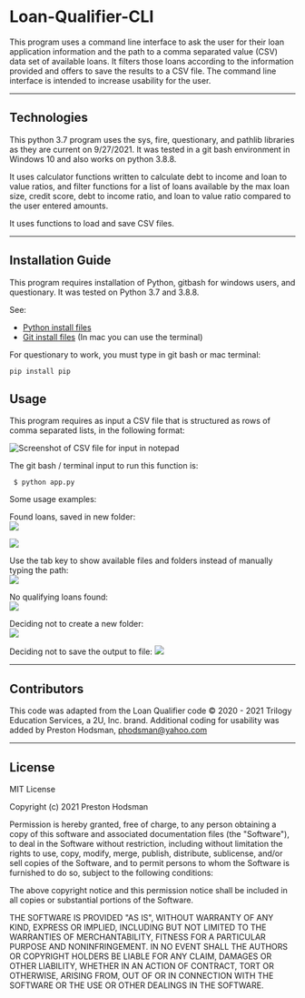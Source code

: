 # Loan-Qualifier-CLI
This program uses a command line interface to ask the user for their loan application information and the path to a comma separated value (CSV) data set of available loans. It filters those loans according to the information provided and offers to save the results to a CSV file. The command line interface is intended to increase usability for the user.

---

## Technologies

This python 3.7 program uses the sys, fire, questionary, and pathlib libraries as they are current on 9/27/2021. It was tested in a git bash environment in Windows 10 and also works on python 3.8.8. 

It uses calculator functions written to calculate debt to income and loan to value ratios, and filter functions for a list of loans available by the max loan size, credit score, debt to income ratio, and loan to value ratio compared to the user entered amounts.

It uses functions to load and save CSV files.

---

## Installation Guide

This program requires installation of Python, gitbash for windows users, and questionary. It was tested on Python 3.7 and 3.8.8.

See:
- [Python install files](https://www.python.org/downloads/)
- [Git install files](https://git-scm.com/downloads) (In mac you can use the terminal)

For questionary to work, you must type in git bash or mac terminal:

```pip install pip```


## Usage

This program requires as input a CSV file that is structured as rows of comma separated lists, in the following format:

![Screenshot of CSV file for input in notepad](https://github.com/phodsman/Loan-Qualifier-CLI/blob/main/Screenshot%202021-09-27%20124518.png?raw=true)

The git bash / terminal input to run this function is:

``` $ python app.py```

Some usage examples:

Found loans, saved in new folder:  
![](https://github.com/phodsman/Loan-Qualifier-CLI/blob/main/Screenshot%202021-09-27%20112931.png?raw=true)  

![](https://github.com/phodsman/Loan-Qualifier-CLI/blob/main/Screenshot%202021-09-27%20120216.png?raw=true)

Use the tab key to show available files and folders instead of manually typing the path:  
![](https://github.com/phodsman/Loan-Qualifier-CLI/blob/main/Screenshot%202021-09-27%20120257.png?raw=true)

No qualifying loans found:  
![](https://github.com/phodsman/Loan-Qualifier-CLI/blob/main/Screenshot%202021-09-27%20120351.png?raw=true)

Deciding not to create a new folder:  
![](https://github.com/phodsman/Loan-Qualifier-CLI/blob/main/Screenshot%202021-09-27%20120618.png?raw=true)

Deciding not to save the output to file:
![](https://github.com/phodsman/Loan-Qualifier-CLI/blob/main/Screenshot%202021-09-27%20120704.png?raw=true)

---

## Contributors

This code was adapted from the Loan Qualifier code © 2020 - 2021 Trilogy Education Services, a 2U, Inc. brand.
Additional coding for usability was added by Preston Hodsman, phodsman@yahoo.com

---

## License

MIT License

Copyright (c) 2021 Preston Hodsman

Permission is hereby granted, free of charge, to any person obtaining a copy
of this software and associated documentation files (the "Software"), to deal
in the Software without restriction, including without limitation the rights
to use, copy, modify, merge, publish, distribute, sublicense, and/or sell
copies of the Software, and to permit persons to whom the Software is
furnished to do so, subject to the following conditions:

The above copyright notice and this permission notice shall be included in all
copies or substantial portions of the Software.

THE SOFTWARE IS PROVIDED "AS IS", WITHOUT WARRANTY OF ANY KIND, EXPRESS OR
IMPLIED, INCLUDING BUT NOT LIMITED TO THE WARRANTIES OF MERCHANTABILITY,
FITNESS FOR A PARTICULAR PURPOSE AND NONINFRINGEMENT. IN NO EVENT SHALL THE
AUTHORS OR COPYRIGHT HOLDERS BE LIABLE FOR ANY CLAIM, DAMAGES OR OTHER
LIABILITY, WHETHER IN AN ACTION OF CONTRACT, TORT OR OTHERWISE, ARISING FROM,
OUT OF OR IN CONNECTION WITH THE SOFTWARE OR THE USE OR OTHER DEALINGS IN THE
SOFTWARE.
